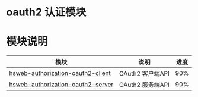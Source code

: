 # oauth2 认证模块

# 模块说明
| 模块       | 说明          |   进度 |
| ------------- |:-------------:| ----|
|[hsweb-authorization-oauth2-client](hsweb-authorization-oauth2-client)|OAuth2 客户端API| 90%|
|[hsweb-authorization-oauth2-server](hsweb-authorization-oauth2-server)|OAuth2 服务端API| 90%|
